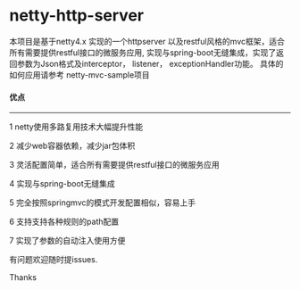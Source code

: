 # netty-http-server
本项目是基于netty4.x 实现的一个httpserver 以及restful风格的mvc框架，适合所有需要提供restful接口的微服务应用, 实现与spring-boot无缝集成，实现了返回参数为Json格式及interceptor， listener， exceptionHandler功能。 
具体的如何应用请参考
netty-mvc-sample项目
#### 优点
-------------------------------------------------------------------------------------------

1 netty使用多路复用技术大幅提升性能

2 减少web容器依赖，减少jar包体积

3 灵活配置简单，适合所有需要提供restful接口的微服务应用

4 实现与spring-boot无缝集成

5 完全按照springmvc的模式开发配置相似，容易上手

6 支持支持各种规则的path配置

7 实现了参数的自动注入使用方便

有问题欢迎随时提issues. 

Thanks
